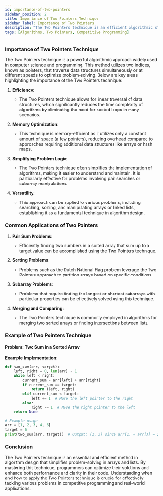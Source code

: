 ```yaml
---
id: importance-of-two-pointers
sidebar_position: 2
title: Importance of Two Pointers Technique
sidebar_label: Importance of Two Pointers
description: "The Two Pointers technique is an efficient algorithmic strategy used to solve various problems involving arrays or lists by utilizing two indices."
tags: [Algorithms, Two Pointers, Competitive Programming]
---
```


### Importance of Two Pointers Technique

The Two Pointers technique is a powerful algorithmic approach widely used in computer science and programming. This method utilizes two indices, known as pointers, that traverse data structures simultaneously or at different speeds to optimize problem-solving. Below are key areas highlighting the importance of the Two Pointers technique:

1. **Efficiency**:
   - The Two Pointers technique allows for linear traversal of data structures, which significantly reduces the time complexity of algorithms by eliminating the need for nested loops in many scenarios.

2. **Memory Optimization**:
   - This technique is memory-efficient as it utilizes only a constant amount of space (a few pointers), reducing overhead compared to approaches requiring additional data structures like arrays or hash maps.

3. **Simplifying Problem Logic**:
   - The Two Pointers technique often simplifies the implementation of algorithms, making it easier to understand and maintain. It is particularly effective for problems involving pair searches or subarray manipulations.

4. **Versatility**:
   - This approach can be applied to various problems, including searching, sorting, and manipulating arrays or linked lists, establishing it as a fundamental technique in algorithm design.

### Common Applications of Two Pointers

1. **Pair Sum Problems**:
   - Efficiently finding two numbers in a sorted array that sum up to a target value can be accomplished using the Two Pointers technique.

2. **Sorting Problems**:
   - Problems such as the Dutch National Flag problem leverage the Two Pointers approach to partition arrays based on specific conditions.

3. **Subarray Problems**:
   - Problems that require finding the longest or shortest subarrays with particular properties can be effectively solved using this technique.

4. **Merging and Comparing**:
   - The Two Pointers technique is commonly employed in algorithms for merging two sorted arrays or finding intersections between lists.

### Example of Two Pointers Technique

#### Problem: Two Sum in a Sorted Array

**Example Implementation**:

```python
def two_sum(arr, target):
    left, right = 0, len(arr) - 1
    while left < right:
        current_sum = arr[left] + arr[right]
        if current_sum == target:
            return (left, right)
        elif current_sum < target:
            left += 1  # Move the left pointer to the right
        else:
            right -= 1  # Move the right pointer to the left
    return None

# Example usage
arr = [1, 2, 3, 4, 6]
target = 6
print(two_sum(arr, target))  # Output: (1, 3) since arr[1] + arr[3] = 2 + 4 = 6
```

### Conclusion
The Two Pointers technique is an essential and efficient method in algorithm design that simplifies problem-solving in arrays and lists. By mastering this technique, programmers can optimize their solutions and enhance both performance and clarity in their code. Understanding when and how to apply the Two Pointers technique is crucial for effectively tackling various problems in competitive programming and real-world applications.